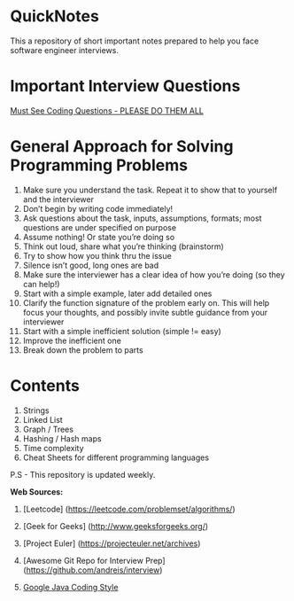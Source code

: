 # QuickNotes
This a repository of short important notes prepared to help you face software engineer interviews. 

# Important Interview Questions
[Must See Coding Questions - PLEASE DO THEM ALL ](https://github.com/Nitinkumar-Gove/QuickNotes/blob/master/Interview%20Questions/Technical-Interview-Questions-Set-1.md)

# General Approach for Solving Programming Problems
1. Make sure you understand the task. Repeat it to show that to yourself and the interviewer
2. Don’t begin by writing code immediately!
3. Ask questions about the task, inputs, assumptions, formats; most questions are under specified on purpose
4. Assume nothing! Or state you’re doing so
5. Think out loud, share what you’re thinking (brainstorm)
6. Try to show how you think thru the issue
7. Silence isn’t good, long ones are bad
8. Make sure the interviewer has a clear idea of how you’re doing (so they can help!)
9. Start with a simple example, later add detailed ones
10. Clarify the function signature of the problem early on. This will help focus your thoughts, and possibly invite subtle guidance from your interviewer
11. Start with a simple inefficient solution (simple != easy)
12. Improve the inefficient one
13. Break down the problem to parts

# Contents
1. Strings
2. Linked List
3. Graph / Trees
4. Hashing / Hash maps
5. Time complexity
6. Cheat Sheets for different programming languages

P.S - This repository is updated weekly.

__Web Sources:__

1. [Leetcode] (https://leetcode.com/problemset/algorithms/)

2. [Geek for Geeks] (http://www.geeksforgeeks.org/)

3. [Project Euler] (https://projecteuler.net/archives)

4. [Awesome Git Repo for Interview Prep] (https://github.com/andreis/interview)

5. [ Google Java Coding Style](https://google.github.io/styleguide/javaguide.html)

